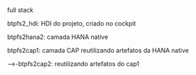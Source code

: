 full stack 

btpfs2_hdi: HDI do projeto, criado no cockpit

btpfs2hana2: camada HANA native

btpfs2cap1: camada CAP reutilizando artefatos da HANA native

-->-btpfs2cap2: reutilizando artefatos do cap1


